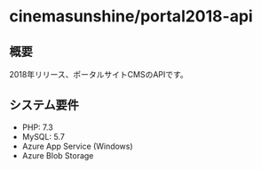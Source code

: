 # cinemasunshine/portal2018-api

## 概要

2018年リリース、ポータルサイトCMSのAPIです。

## システム要件

- PHP: 7.3
- MySQL: 5.7
- Azure App Service (Windows)
- Azure Blob Storage
